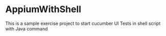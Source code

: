 # AppiumWithShell
This is a sample exercise project to start cucumber UI Tests in shell script with Java command 
